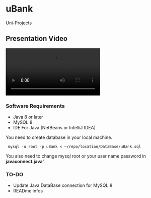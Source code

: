 # uBank
Uni-Projects
## Presentation Video
![alt text](https://github.com/ypo777/uBank/blob/main/Presentation/Announce.mp4 "uBank Presentation")
### Software Requirements
- Java 8 or later
- MySQL 8
- IDE For Java (NetBeans or IntelliJ IDEA)

You need to create database in your local machine.
```
 mysql -u root -p uBank < ~/repo/location/DataBase/uBank.sql
```
You also need to change mysql root or your user name password in **javaconnect.java**".

### TO-DO
- Update Java DataBase connection for MySQL 8
- READme infos
